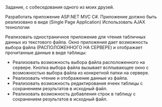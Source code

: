 Задание, с собеседования одного из моих друзей.

Разработать приложение ASP.NET MVC C#.
Приложение должно быть реализовано в виде (Single Page Application)
Использовать AJAX технологии

Реализовать одностраничное приложение для чтения табличных данных из текстового
файла. Окно приложения дает возможность выбора файла (РАСПОЛОЖЕННОГО НА
СЕРВЕРЕ) и отображает прочитанные данные в виде таблицы:

* Реализовать возможность выбора файла расположенного на сервере. Кнопка выбора файла вызывает всплывающее 
  окно с возможностью выбора файла из конкретной папки на сервере.
* Реализовать чтение и отображение данные из файла.
* Реализовать возможность редактирования ячеек таблицы с сохранением результатов в исходный файл.
* Реализовать возможность добавления строк в таблицу с сохранением результатов в исходный файл.
